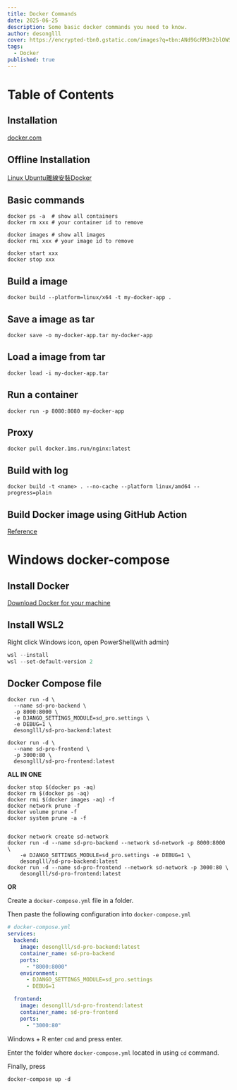 ```yaml
---
title: Docker Commands
date: 2025-06-25
description: Some basic docker commands you need to know.
author: desonglll
cover: https://encrypted-tbn0.gstatic.com/images?q=tbn:ANd9GcRM3n2blOWSXgLeciUsfa6UiKWR8NhVrEvUAA&s
tags:
  - Docker
published: true
---
```


# Table of Contents

## Installation

[docker.com](https://www.docker.com/)

## Offline Installation

[Linux Ubuntu離線安裝Docker](https://medium.com/@WilsonLeee/%E5%A6%82%E4%BD%95%E5%9C%A8ubuntu%E9%9B%A2%E7%B7%9A%E5%AE%89%E8%A3%9Ddocker-8fde0b5c9d30)

## Basic commands

```shell
docker ps -a  # show all containers
docker rm xxx # your container id to remove

docker images # show all images
docker rmi xxx # your image id to remove

docker start xxx
docker stop xxx
```

## Build a image

```shell
docker build --platform=linux/x64 -t my-docker-app .
```

## Save a image as tar

```shell
docker save -o my-docker-app.tar my-docker-app
```

## Load a image from tar

```shell
docker load -i my-docker-app.tar
```

## Run a container

```shell
docker run -p 8080:8080 my-docker-app
```

## Proxy

```shell
docker pull docker.1ms.run/nginx:latest
```

## Build with log

```shell
docker build -t <name> . --no-cache --platform linux/amd64 --progress=plain
```

## Build Docker image using GitHub Action

[Reference](https://medium.com/@wasdsro/tutorial-building-a-docker-container-via-github-actions-8636bdc931b1)

# Windows docker-compose

## Install Docker

[Download Docker for your machine](https://www.docker.com/products/docker-desktop/)

## Install WSL2

Right click Windows icon, open PowerShell(with admin)

```powershell
wsl --install
wsl --set-default-version 2
```

## Docker Compose file

```shell
docker run -d \
  --name sd-pro-backend \
  -p 8000:8000 \
  -e DJANGO_SETTINGS_MODULE=sd_pro.settings \
  -e DEBUG=1 \
  desonglll/sd-pro-backend:latest
```

```shell
docker run -d \
  --name sd-pro-frontend \
  -p 3000:80 \
  desonglll/sd-pro-frontend:latest
```

**ALL IN ONE**

```shell
docker stop $(docker ps -aq)
docker rm $(docker ps -aq)
docker rmi $(docker images -aq) -f
docker network prune -f
docker volume prune -f
docker system prune -a -f


docker network create sd-network
docker run -d --name sd-pro-backend --network sd-network -p 8000:8000 \
    -e DJANGO_SETTINGS_MODULE=sd_pro.settings -e DEBUG=1 \
    desonglll/sd-pro-backend:latest
docker run -d --name sd-pro-frontend --network sd-network -p 3000:80 \
    desonglll/sd-pro-frontend:latest
```

**OR**

Create a `docker-compose.yml` file in a folder.

Then paste the following configuration into `docker-compose.yml`

```yml
# docker-compose.yml
services:
  backend:
    image: desonglll/sd-pro-backend:latest
    container_name: sd-pro-backend
    ports:
      - "8000:8000"
    environment:
      - DJANGO_SETTINGS_MODULE=sd_pro.settings
      - DEBUG=1

  frontend:
    image: desonglll/sd-pro-frontend:latest
    container_name: sd-pro-frontend
    ports:
      - "3000:80"
```

Windows + R enter `cmd` and press enter.

Enter the folder where `docker-compose.yml` located in using `cd` command.

Finally, press

```shell
docker-compose up -d
```